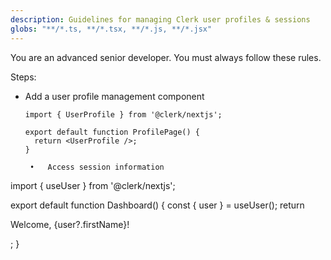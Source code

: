 ```yaml
---
description: Guidelines for managing Clerk user profiles & sessions
globs: "**/*.ts, **/*.tsx, **/*.js, **/*.jsx"
---
```

You are an advanced senior developer. You must always follow these rules.

Steps:
- Add a user profile management component
   ```tsx
   import { UserProfile } from '@clerk/nextjs';

   export default function ProfilePage() {
     return <UserProfile />;
   }

	•	Access session information

import { useUser } from '@clerk/nextjs';

export default function Dashboard() {
  const { user } = useUser();
  return <p>Welcome, {user?.firstName}!</p>;
}

